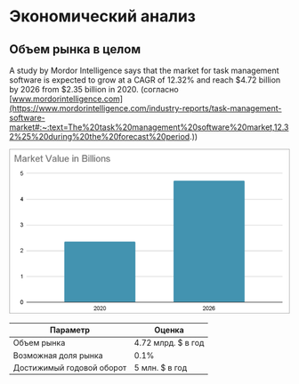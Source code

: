 # Экономический анализ

## Объем рынка в целом

A study by Mordor Intelligence says that the market for task management software is expected to grow at a CAGR of 12.32% and reach $4.72 billion by 2026 from $2.35 billion in 2020.
(согласно [www.mordorintelligence.com](https://www.mordorintelligence.com/industry-reports/task-management-software-market#:~:text=The%20task%20management%20software%20market,12.32%25%20during%20the%20forecast%20period.))  

<img src="economy.png" width="675" alt="economy"/>

| Параметр                  | Оценка             |
|---------------------------|--------------------|
| Объем рынка               | 4.72 млрд. $ в год |
| Возможная доля рынка      | 0.1%               |
| Достижимый годовой оборот | 5 млн. $ в год     |
